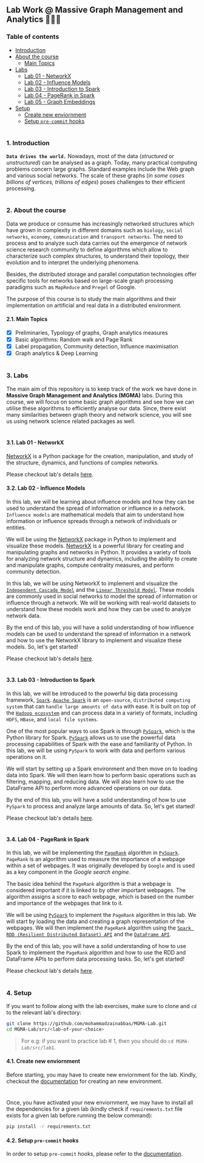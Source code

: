 ## Lab Work @ Massive Graph Management and Analytics 👨🏻‍💻

### Table of contents

- [Introduction](#introduction)
- [About the course](#about-course)
  * [Main Topics](#main-topics)
- [Labs](#labs)
  * [Lab 01 - NetworkX](#lab-1)
  * [Lab 02 - Influence Models](#lab-2)
  * [Lab 03 - Introduction to Spark](#lab-3)
  * [Lab 04 - PageRank in Spark](#lab-4)
  * [Lab 05 - Graph Embeddings](#lab-5)
- [Setup](#setup)
  * [Create new enviornment](#create-new-env)
  * [Setup `pre-commit` hooks](#setup-pre-commit)


#

<a id="introduction" />

### 1. Introduction

__`Data drives the world.`__ Nowadays, most of the data (_structured_ or _unstructured_) can be analysed as a graph. Today, many practical computing problems concern large graphs. Standard examples include the Web graph and various social networks. The scale of these graphs (_in some cases billions of vertices, trillions of edges_) poses challenges to their efficient processing.

#

<a id="about-course" />

### 2. About the course

Data we produce or consume has increasingly networked structures which have grown in complexity in different domains such as `biology`, `social networks`, `economy`, `communication` and `transport networks`. The need to process and to analyze such data carries out the emergence of network science research community to define algorithms which allow to characterize such complex structures, to understand their topology, their evolution and to interpret the underlying phenomena. 

Besides, the distributed storage and parallel computation technologies offer specific tools for networks based on large-scale graph processing paradigms such as `MapReduce` and `Pregel` of Google.

The purpose of this course is to study the main algorithms and their implementation on artificial and real data in a distributed environment.

<a id="main-topics" />

#### 2.1. Main Topics

- [x] Preliminaries, Typology of graphs, Graph analytics measures
- [x] Basic algorithms: Random walk and Page Rank
- [x] Label propagation, Community detection, Influence maximisation
- [x] Graph analytics & Deep Learning

#

<a id="labs" />

### 3. Labs

The main aim of this repository is to keep track of the work we have done in __Massive Graph Management and Analytics (MGMA)__ labs. During this course, we will focus on some basic graph algorithms and see how we can utilise these algorithms to efficiently analyse our data. Since, there exist many similarities between graph theory and network science, you will see us using network science related packages as well.

#

<a id="lab-1" />

#### 3.1. Lab 01 - NetworkX

[NetworkX](https://networkx.org/) is a Python package for the creation, manipulation, and study of the structure, dynamics, and functions of complex networks.

Please checkout lab's details [here](https://github.com/mohammadzainabbas/MGMA-Lab/tree/main/src/lab1).

<a id="lab-2" />

#### 3.2. Lab 02 - Influence Models

In this lab, we will be learning about influence models and how they can be used to understand the spread of information or influence in a network. `Influence models` are mathematical models that aim to understand how information or influence spreads through a network of individuals or entities.

We will be using the [NetworkX](https://networkx.org/) package in Python to implement and visualize these models. [NetworkX](https://networkx.org/) is a powerful library for creating and manipulating graphs and networks in Python. It provides a variety of tools for analyzing network structure and dynamics, including the ability to create and manipulate graphs, compute centrality measures, and perform community detection.

In this lab, we will be using NetworkX to implement and visualize the [`Independent Cascade Model`](https://www.google.com/search?q=Independent+Cascade+Model) and the [`Linear Threshold Model`](https://www.google.com/search?q=Linear+Threshold+Model). These models are commonly used in social networks to model the spread of information or influence through a network. We will be working with real-world datasets to understand how these models work and how they can be used to analyze network data.

By the end of this lab, you will have a solid understanding of how influence models can be used to understand the spread of information in a network and how to use the NetworkX library to implement and visualize these models. So, let's get started!

Please checkout lab's details [here](https://github.com/mohammadzainabbas/MGMA-Lab/tree/main/src/lab2).
#

<a id="lab-3" />

#### 3.3. Lab 03 - Introduction to Spark

In this lab, we will be introduced to the powerful big data processing framework, [`Spark`](https://spark.apache.org/). [`Apache Spark`](https://spark.apache.org/) is an `open-source`, `distributed computing system` that can `handle large amounts of data` with ease. It is built on top of the [`Hadoop ecosystem`](https://www.edureka.co/blog/hadoop-ecosystem) and can process data in a variety of formats, including `HDFS`, `HBase`, and `local file systems`.

One of the most popular ways to use Spark is through [`PySpark`](https://spark.apache.org/docs/latest/api/python/), which is the Python library for Spark. [`PySpark`](https://spark.apache.org/docs/latest/api/python/) allows us to use the powerful data processing capabilities of Spark with the ease and familiarity of Python. In this lab, we will be using `PySpark` to work with data and perform various operations on it.

We will start by setting up a Spark environment and then move on to loading data into Spark. We will then learn how to perform basic operations such as filtering, mapping, and reducing data. We will also learn how to use the DataFrame API to perform more advanced operations on our data.

By the end of this lab, you will have a solid understanding of how to use `PySpark` to process and analyze large amounts of data. So, let's get started!

Please checkout lab's details [here](https://github.com/mohammadzainabbas/MGMA-Lab/tree/main/src/lab3).

#

<a id="lab-4" />

#### 3.4. Lab 04 - PageRank in Spark

In this lab, we will be implementing the [`PageRank`](https://en.wikipedia.org/wiki/PageRank) algorithm in [`PySpark`](https://spark.apache.org/docs/latest/api/python/). `PageRank` is an algorithm used to measure the importance of a webpage within a set of webpages. It was originally developed by `Google` and is used as a key component in the _Google search engine_.

The basic idea behind the `PageRank` algorithm is that a webpage is considered important if it is linked to by other important webpages. The algorithm assigns a score to each webpage, which is based on the number and importance of the webpages that link to it.

We will be using [`PySpark`](https://spark.apache.org/docs/latest/api/python/) to implement the `PageRank` algorithm in this lab. We will start by loading the data and creating a graph representation of the webpages. We will then implement the `PageRank` algorithm using the [`Spark RDD (Resilient Distributed Dataset) API`](https://spark.apache.org/docs/latest/rdd-programming-guide.html#resilient-distributed-datasets-rdds) and the [`DataFrame API`](https://spark.apache.org/docs/latest/sql-programming-guide.html).

By the end of this lab, you will have a solid understanding of how to use Spark to implement the `PageRank` algorithm and how to use the RDD and DataFrame APIs to perform data processing tasks. So, let's get started!

Please checkout lab's details [here](https://github.com/mohammadzainabbas/MGMA-Lab/tree/main/src/lab4).

#

<a id="setup" />

### 4. Setup

If you want to follow along with the lab exercises, make sure to clone and `cd` to the relevant lab's directory:

```bash
git clone https://github.com/mohammadzainabbas/MGMA-Lab.git
cd MGMA-Lab/src/<lab-of-your-choice>
```

> For e.g: if you want to practice lab # 1, then you should do `cd MGMA-Lab/src/lab1`.

<a id="create-new-env" />

#### 4.1. Create new enviornment

Before starting, you may have to create new enviornment for the lab. Kindly, checkout the [documentation](https://github.com/mohammadzainabbas/MGMA-Lab/blob/main/docs/SETUP_ENV.md) for creating an new environment.

#

Once, you have activated your new enviornment, we may have to install all the dependencies for a given lab (kindly check if `requirements.txt` file exists for a given lab before running the below command):

```bash
pip install -r requirements.txt
```

<a id="setup-pre-commit" />

#### 4.2. Setup `pre-commit` hooks

In order to setup `pre-commit` hooks, please refer to the [documentation](https://github.com/mohammadzainabbas/MGMA-Lab/blob/main/docs/SETUP_PRE-COMMIT_HOOKS.md).

#

